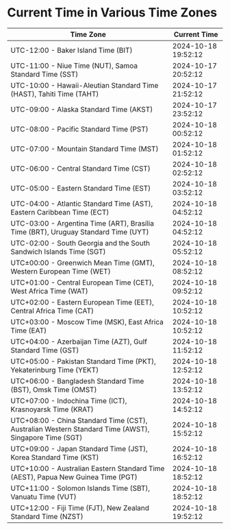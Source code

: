 # Current Time in Various Time Zones

| Time Zone | Current Time |
|-----------|--------------|
| UTC-12:00 - Baker Island Time (BIT) | 2024-10-18 19:52:12 |
| UTC-11:00 - Niue Time (NUT), Samoa Standard Time (SST) | 2024-10-17 20:52:12 |
| UTC-10:00 - Hawaii-Aleutian Standard Time (HAST), Tahiti Time (TAHT) | 2024-10-17 21:52:12 |
| UTC-09:00 - Alaska Standard Time (AKST) | 2024-10-17 23:52:12 |
| UTC-08:00 - Pacific Standard Time (PST) | 2024-10-18 00:52:12 |
| UTC-07:00 - Mountain Standard Time (MST) | 2024-10-18 01:52:12 |
| UTC-06:00 - Central Standard Time (CST) | 2024-10-18 02:52:12 |
| UTC-05:00 - Eastern Standard Time (EST) | 2024-10-18 03:52:12 |
| UTC-04:00 - Atlantic Standard Time (AST), Eastern Caribbean Time (ECT) | 2024-10-18 04:52:12 |
| UTC-03:00 - Argentina Time (ART), Brasília Time (BRT), Uruguay Standard Time (UYT) | 2024-10-18 04:52:12 |
| UTC-02:00 - South Georgia and the South Sandwich Islands Time (SGT) | 2024-10-18 05:52:12 |
| UTC±00:00 - Greenwich Mean Time (GMT), Western European Time (WET) | 2024-10-18 08:52:12 |
| UTC+01:00 - Central European Time (CET), West Africa Time (WAT) | 2024-10-18 09:52:12 |
| UTC+02:00 - Eastern European Time (EET), Central Africa Time (CAT) | 2024-10-18 10:52:12 |
| UTC+03:00 - Moscow Time (MSK), East Africa Time (EAT) | 2024-10-18 10:52:12 |
| UTC+04:00 - Azerbaijan Time (AZT), Gulf Standard Time (GST) | 2024-10-18 11:52:12 |
| UTC+05:00 - Pakistan Standard Time (PKT), Yekaterinburg Time (YEKT) | 2024-10-18 12:52:12 |
| UTC+06:00 - Bangladesh Standard Time (BST), Omsk Time (OMST) | 2024-10-18 13:52:12 |
| UTC+07:00 - Indochina Time (ICT), Krasnoyarsk Time (KRAT) | 2024-10-18 14:52:12 |
| UTC+08:00 - China Standard Time (CST), Australian Western Standard Time (AWST), Singapore Time (SGT) | 2024-10-18 15:52:12 |
| UTC+09:00 - Japan Standard Time (JST), Korea Standard Time (KST) | 2024-10-18 16:52:12 |
| UTC+10:00 - Australian Eastern Standard Time (AEST), Papua New Guinea Time (PGT) | 2024-10-18 18:52:12 |
| UTC+11:00 - Solomon Islands Time (SBT), Vanuatu Time (VUT) | 2024-10-18 18:52:12 |
| UTC+12:00 - Fiji Time (FJT), New Zealand Standard Time (NZST) | 2024-10-18 19:52:12 |
